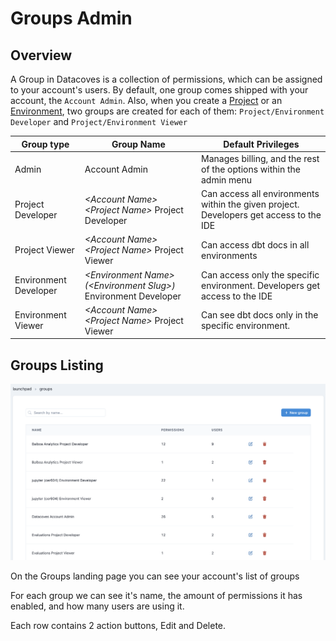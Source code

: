 # Groups Admin

## Overview

A Group in Datacoves is a collection of permissions, which can be assigned to your account's users.
By default, one group comes shipped with your account, the `Account Admin`. Also, when you create a [Project](/reference/admin-menu/projects.md) or an [Environment](/reference/admin-menu/environments.md), two groups are created for each of them: `Project/Environment Developer` and `Project/Environment Viewer`

| Group type | Group Name | Default Privileges |
|------------|------------|--------------------|
| Admin | Account Admin | Manages billing, and the rest of the options within the admin menu |
| Project Developer | _\<Account Name\> \<Project Name\>_ Project Developer | Can access all environments within the given project. Developers get access to the IDE |
| Project Viewer | _\<Account Name\> \<Project Name\>_ Project Viewer | Can access dbt docs in all environments |
| Environment Developer | _\<Environment Name\> (\<Environment Slug\>)_ Environment Developer | Can access only the specific environment. Developers get access to the IDE |
| Environment Viewer | _\<Account Name\> \<Project Name\>_ Project Viewer | Can see dbt docs only in the specific environment. |


## Groups Listing

![Groups Listing](./assets/groups_listing.png)

On the Groups landing page you can see your account's list of groups

For each group we can see it's name, the amount of permissions it has enabled, and how many users are using it.

Each row contains 2 action buttons, Edit and Delete.